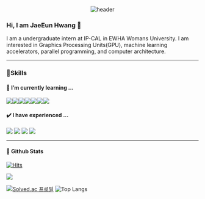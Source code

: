<div align="center">
  
  ![header](https://capsule-render.vercel.app/api?type=Waving&text=Hello%World!)
</div>

### Hi, I am JaeEun Hwang 👋
I am a undergraduate intern at IP-CAL in EWHA Womans University. I am interested in Graphics Processing Units(GPU), machine learning accelerators, parallel programming, and computer architecture. 

------------------------------------------------------------------------------------------------

### 🌟Skills
#### 🌱 I’m currently learning ...

<div style="display:flex; flex-direction:row;">
  <img src="https://img.shields.io/badge/Anaconda-44A833?style=flat-square&logo=anaconda&logoColor=white"> 
  <img src="https://img.shields.io/badge/PyTorch-EE4C2C?style=flat-square&logo=pytorch&logoColor=white">  
  <img src="https://img.shields.io/badge/PYTHON-3776AB?style=flat-square&logo=python&logoColor=white">
  <img src="https://img.shields.io/badge/C++-00599C?style=flat-square&logo=Cplusplus&logoColor=white">  
  <img src="https://img.shields.io/badge/CUDA-00599C?style=flat-square&logo=nvidia&logoColor=white">  
  <img src="https://img.shields.io/badge/AWS-232F3E?style=flat-square&logo=AWS&logoColor=white"> 
  <img src="https://img.shields.io/badge/Bash-%234EAA25?style=flat-square&logo=gnubash&logoColor=white">
</div>

#### ✔️ I have experienced ...

<img src="https://img.shields.io/badge/DOCKER-2496ED?style=flat-square&logo=docker&logoColor=white">  <img src="https://img.shields.io/badge/Java-007396?style=flat-square&logo=Java&logoColor=white"> <img src="https://img.shields.io/badge/MySQL-003B57?style=flat-square&logo=mysql&logoColor=white"> <img src="https://img.shields.io/badge/SLACK-4A154B?style=flat-square&logo=slack&logoColor=white"> 

------------------------------------------------------------------------------------------------
#### 💬 Github Stats

[![Hits](https://hits.seeyoufarm.com/api/count/incr/badge.svg?url=https%3A%2F%2Fgithub.com%2FjaeeunHwang&count_bg=%2379C83D&title_bg=%23555555&icon=&icon_color=%23E7E7E7&title=hits&edge_flat=false)](https://hits.seeyoufarm.com)

<p align="left"> 
  <img src="https://github-readme-stats.vercel.app/api?username=jaeeunHwang&theme=ambient_gradient&show_icons=true"/>
</p>

[![Solved.ac
프로필](http://mazassumnida.wtf/api/v2/generate_badge?boj=je324)](https://solved.ac/je324)
![Top Langs](https://github-readme-stats.vercel.app/api/top-langs/?username=jaeeunHwang&layout=compact&theme=dark)



<!--
**jaeeunHwang/jaeeunHwang** is a ✨ _special_ ✨ repository because its `README.md` (this file) appears on your GitHub profile.

Here are some ideas to get you started:

- 🔭 I’m currently working on ...
- 🌱 I’m currently learning ...

- 👯 I’m looking to collaborate on ...
- 🤔 I’m looking for help with ...
- 💬 Ask me about ...
- 📫 How to reach me: ...
- 😄 Pronouns: ...
- ⚡ Fun fact: ...
-->
